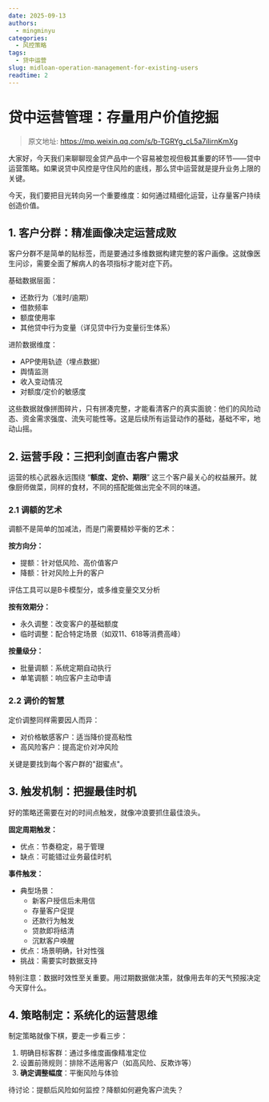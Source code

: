```yaml
---
date: 2025-09-13
authors:
  - mingminyu
categories:
  - 风控策略
tags:
  - 贷中运营
slug: midloan-operation-management-for-existing-users
readtime: 2
---
```


# 贷中运营管理：存量用户价值挖掘

> 原文地址: https://mp.weixin.qq.com/s/b-TGRYg_cL5a7iIirnKmXg

大家好，今天我们来聊聊现金贷产品中一个容易被忽视但极其重要的环节——贷中运营策略。如果说贷中风控是守住风险的底线，那么贷中运营就是提升业务上限的关键。

今天，我们要把目光转向另一个重要维度：如何通过精细化运营，让存量客户持续创造价值。

<!-- more -->

## 1. 客户分群：精准画像决定运营成败

客户分群不是简单的贴标签，而是要通过多维数据构建完整的客户画像。这就像医生问诊，需要全面了解病人的各项指标才能对症下药。

基础数据层面：

- 还款行为（准时/逾期）
- 借款频率
- 额度使用率
- 其他贷中行为变量（详见贷中行为变量衍生体系）

进阶数据维度：

- APP使用轨迹（埋点数据）
- 舆情监测
- 收入变动情况
- 对额度/定价的敏感度

这些数据就像拼图碎片，只有拼凑完整，才能看清客户的真实面貌：他们的风险动态、资金需求强度、流失可能性等。这是后续所有运营动作的基础，基础不牢，地动山摇。

## 2. 运营手段：三把利剑直击客户需求

运营的核心武器永远围绕 “**额度、定价、期限**” 这三个客户最关心的权益展开。就像厨师做菜，同样的食材，不同的搭配能做出完全不同的味道。

### 2.1 调额的艺术

调额不是简单的加减法，而是门需要精妙平衡的艺术：

**按方向分：**

- 提额：针对低风险、高价值客户
- 降额：针对风险上升的客户

评估工具可以是B卡模型分，或多维变量交叉分析

**按有效期分：**

- 永久调整：改变客户的基础额度
- 临时调整：配合特定场景（如双11、618等消费高峰）

**按量级分：**

- 批量调额：系统定期自动执行
- 单笔调额：响应客户主动申请

### 2.2 调价的智慧

定价调整同样需要因人而异：

- 对价格敏感客户：适当降价提高粘性
- 高风险客户：提高定价对冲风险

关键是要找到每个客户群的"甜蜜点"。

## 3. 触发机制：把握最佳时机

好的策略还需要在对的时间点触发，就像冲浪要抓住最佳浪头。

**固定周期触发：**

- 优点：节奏稳定，易于管理
- 缺点：可能错过业务最佳时机

**事件触发：**

- 典型场景：
    - 新客户授信后未用信
    - 存量客户促提
    - 还款行为触发
    - 贷款即将结清
    - 沉默客户唤醒
- 优点：场景明确，针对性强
- 挑战：需要实时数据支持

特别注意：数据时效性至关重要。用过期数据做决策，就像用去年的天气预报决定今天穿什么。

## 4. 策略制定：系统化的运营思维

制定策略就像下棋，要走一步看三步：

1. 明确目标客群：通过多维度画像精准定位
2. 设置前筛规则：排除不适用客户（如高风险、反欺诈等）
3. **确定调整幅度**：平衡风险与体验

待讨论：提额后风险如何监控？降额如何避免客户流失？
